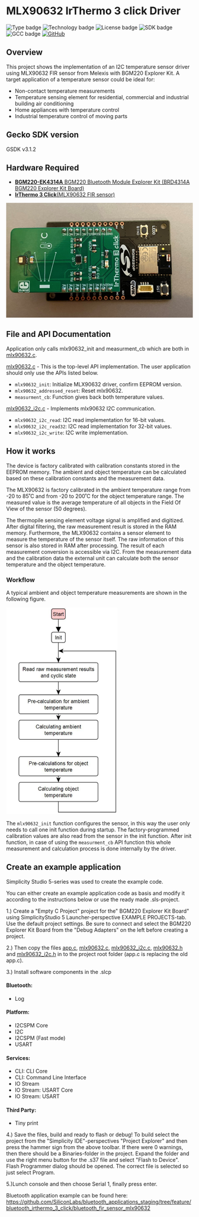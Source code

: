 # MLX90632 IrThermo 3 click Driver
![Type badge](https://img.shields.io/badge/Type-Hardware%20Driver-green)
![Technology badge](https://img.shields.io/badge/Technology-Platform-green)
![License badge](https://img.shields.io/badge/License-zlib-green)
![SDK badge](https://img.shields.io/badge/SDK-v3.1.2-green)
![GCC badge](https://img.shields.io/endpoint?url=https://raw.githubusercontent.com/SiliconLabs/application_examples_ci/master/hardware_drivers/fir_sensor_mlx90632_gcc.json)
[![GitHub](https://img.shields.io/badge/Mikroe-IRTHERMO%203%20CLICK-green)](https://www.mikroe.com/ir-thermo-3-click)

## Overview ##

This project shows the implementation of an I2C temperature sensor driver using MLX90632 FIR sensor from Melexis with BGM220 Explorer Kit. A target application of a temperature sensor could be ideal for:
- Non-contact temperature measurements
- Temperature sensing element for residential, commercial and industrial building air conditioning
- Home appliances with temperature control
- Industrial temperature control of moving parts

## Gecko SDK version ##

GSDK v3.1.2

## Hardware Required ##

- [**BGM220-EK4314A** BGM220 Bluetooth Module Explorer Kit (BRD4314A BGM220 Explorer Kit Board)](https://www.silabs.com/development-tools/wireless/bluetooth/bgm220-explorer-kit)
- [**IrThermo 3 Click**(MLX90632 FIR sensor)](https://www.mikroe.com/ir-thermo-3-click)

<img src="doc/bgm220p_irthermo_3_click.jpeg" width="600">

## File and API Documentation ##

Application only calls mlx90632_init and measurment_cb which are both in [mlx90632.c](src/mlx90632.c).

[mlx90632.c](src/mlx90632.c) - This is the top-level API implementation. The user application should only use the APIs listed below.
- `mlx90632_init`: Initialize MLX90632 driver, confirm EEPROM version.
- `mlx90632_addressed_reset`: Reset mlx90632.
- `measurment_cb`: Function gives back both temperature values.

[mlx90632_i2c.c](src/mlx90632_i2c.c) - Implements mlx90632 I2C communication.
- `mlx90632_i2c_read`: I2C read implementation for 16-bit values.
- `mlx90632_i2c_read32`: I2C read implementation for 32-bit values.
- `mlx90632_i2c_write`: I2C write implementation.

## How it works ##

The device is factory calibrated with calibration constants stored in the EEPROM memory. The ambient and object temperature can
be calculated based on these calibration constants and the measurement data. 

The MLX90632 is factory calibrated in the ambient temperature range from -20 to 85˚C and from -20 to 200˚C for
the object temperature range. The measured value is the average temperature of all objects in the Field Of View
of the sensor (50 degrees).

The thermopile sensing element voltage signal is amplified and digitized. After digital filtering, the raw measurement result is stored in the RAM memory. 
Furthermore, the MLX90632 contains a sensor element to measure the temperature of the sensor itself. The raw information of this  sensor is also stored in RAM after processing. 
The result of each measurement conversion is accessible via I2C. From the measurement data and the calibration data the external unit can calculate both the sensor
temperature and the object temperature.

### Workflow

A typical ambient and object temperature measurements are shown in the following figure.

<img src="doc/figure2.jpeg" width="300">

The `mlx90632_init` function configures the sensor, in this way the user only needs to call one init function during startup. The factory-programmed calibration values are also read from the sensor in the init function.
After init function, in case of using the `measurment_cb` API function this whole measurement and calculation process is done internally by the driver. 

## Create an example application ##

Simplicity Studio 5-series was used to create the example code.

You can either create an example application code as basis and modify it according to the instructions below or use the ready made .sls-project.

1.) Create a "Empty C Project" project for the" BGM220 Explorer Kit Board" using SimplicityStudio 5 Launcher-perspective EXAMPLE PROJECTS-tab. Use the default project settings. Be sure to connect and select the BGM220 Explorer Kit Board from the "Debug Adapters" on the left before creating a project.

2.) Then copy the files [app.c](src/app.c), [mlx90632.c](src/mlx90632.c), [mlx90632_i2c.c](src/mlx90632_i2c.c), [mlx90632.h](inc/mlx90632.h) and [mlx90632_i2c.h](inc/mlx90632_i2c.h) in to the project root folder (app.c is replacing the old app.c).

3.) Install software components in the .slcp
#### Bluetooth:
- Log
#### Platform:
- I2CSPM Core
- I2C
- I2CSPM (Fast mode)
- USART
#### Services:
- CLI: CLI Core
- CLI: Command Line Interface
- IO Stream
- IO Stream: USART Core
- IO Stream: USART
#### Third Party:
- Tiny print 

4.) Save the files, build and ready to flash or debug! To build select the project from the "Simplicity IDE"-perspectives "Project Explorer" and then press the hammer sign from the above toolbar. If there were 0 warnings, then there should be a Binaries-folder in the project. Expand the folder and use the right menu button for the .s37 file and select "Flash to Device". Flash Programmer dialog should be opened. The correct file is selected so just select Program.

5.)Lunch console and then choose Serial 1, finally press enter.

Bluetooth application example can be found here:
https://github.com/SiliconLabs/bluetooth_applications_staging/tree/feature/bluetooth_irthermo_3_click/bluetooth_fir_sensor_mlx90632
  

